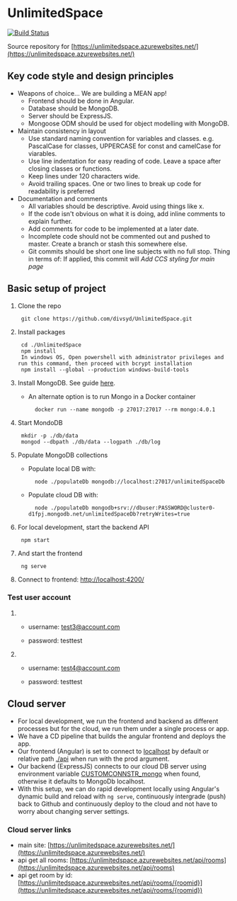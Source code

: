# UnlimitedSpace

[![Build Status](https://divsyd.visualstudio.com/UnlimitedSpace/_apis/build/status/UnlimitedSpace-CI)](https://divsyd.visualstudio.com/UnlimitedSpace/_build/latest?definitionId=5)

Source repository for [https://unlimitedspace.azurewebsites.net/](https://unlimitedspace.azurewebsites.net/)

## Key code style and design principles

- Weapons of choice... We are building a MEAN app!
	- Frontend should be done in Angular.
	- Database should be MongoDB.
	- Server should be ExpressJS.
	- Mongoose ODM should be used for object modelling with MongoDB.
- Maintain consistency in layout
	- Use standard naming convention for variables and classes. e.g. PascalCase for classes, UPPERCASE for const and camelCase for viarables.
	- Use line indentation for easy reading of code. Leave a space after closing classes or functions.
	- Keep lines under 120 characters wide.
	- Avoid trailing spaces. One or two lines to break up code for readability is preferred
- Documentation and comments
	- All variables should be descriptive. Avoid using things like x.
	- If the code isn't obvious on what it is doing, add inline comments to explain further.
	- Add comments for code to be implemented at a later date.
	- Incomplete code should not be commented out and pushed to master. Create a branch or stash this somewhere else.
	- Git commits should be short one line subjects with no full stop. Thing in terms of: If applied, this commit will *Add CCS styling for main page*

## Basic setup of project

1. Clone the repo
		
		git clone https://github.com/divsyd/UnlimitedSpace.git

1. Install packages

		cd ./UnlimitedSpace
		npm install
		In windows OS, Open powershell with administrator privileges and run this command, then proceed with bcrypt installation
		npm install --global --production windows-build-tools
		
1. Install MongoDB. See guide [here](https://docs.mongodb.com/manual/installation). 

    - An alternate option is to run Mongo in a Docker container

			docker run --name mongodb -p 27017:27017 --rm mongo:4.0.1

1. Start MondoDB

		mkdir -p ./db/data
		mongod --dbpath ./db/data --logpath ./db/log
	
1. Populate MongoDB collections

	- Populate local DB with:

			node ./populateDb mongodb://localhost:27017/unlimitedSpaceDb

	- Populate cloud DB with:

			node ./populateDb mongodb+srv://dbuser:PASSWORD@cluster0-d1fpj.mongodb.net/unlimitedSpaceDb?retryWrites=true
		
1. For local development, start the backend API

		npm start

1. And start the frontend

		ng serve

1. Connect to frontend: [http://localhost:4200/](http://localhost:4200/)
    
### Test user account

1.	- username: test3@account.com 
      
	- password: testtest
      
2. 	- username: test4@account.com 
      
	- password: testtest
         
## Cloud server

- For local development, we run the frontend and backend as different processes but for the cloud, we run them under a single process or app.
- We have a CD pipeline that builds the angular frontend and deploys the app.
- Our frontend (Angular) is set to connect to [localhost](https://github.com/divsyd/UnlimitedSpace/blob/master/src/environments/environment.ts) by default or relative path [./api](https://github.com/divsyd/UnlimitedSpace/blob/master/src/environments/environment.prod.ts) when run with the prod argument.
- Our backend (ExpressJS) connects to our cloud DB server using environment variable [CUSTOMCONNSTR_mongo](https://github.com/divsyd/UnlimitedSpace/blob/master/config/DbServer.js) when found, otherwise it defaults to MongoDb localhost. 
- With this setup, we can do rapid development locally using Angular's dynamic build and reload with `ng serve`, continuously intergrade (push) back to Github and continuously deploy to the cloud and not have to worry about changing server settings.

### Cloud server links

- main site: [https://unlimitedspace.azurewebsites.net/](https://unlimitedspace.azurewebsites.net/)
- api get all rooms: [https://unlimitedspace.azurewebsites.net/api/rooms](https://unlimitedspace.azurewebsites.net/api/rooms)
- api get room by id: [https://unlimitedspace.azurewebsites.net/api/rooms/{roomid}](https://unlimitedspace.azurewebsites.net/api/rooms/{roomid})
